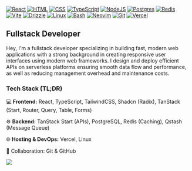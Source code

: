 [![React](https://img.shields.io/badge/React-%2320232a.svg?logo=react&logoColor=%2361DAFB)](#)
[![HTML](https://img.shields.io/badge/HTML-%23E34F26.svg?logo=html5&logoColor=white)](#)
[![CSS](https://img.shields.io/badge/CSS-1572B6?logo=css3&logoColor=fff)](#)
[![TypeScript](https://img.shields.io/badge/TypeScript-3178C6?logo=typescript&logoColor=fff)](#)
[![NodeJS](https://img.shields.io/badge/Node.js-6DA55F?logo=node.js&logoColor=white)](#)
[![Postgres](https://img.shields.io/badge/Postgres-%23316192.svg?logo=postgresql&logoColor=white)](#)
[![Redis](https://img.shields.io/badge/Redis-%23DD0031.svg?logo=redis&logoColor=white)](#)
[![Vite](https://img.shields.io/badge/Vite-646CFF?logo=vite&logoColor=fff)](#)
[![Drizzle](https://img.shields.io/badge/Drizzle-C5F74F?logo=drizzle&logoColor=000)](#)
[![Linux](https://img.shields.io/badge/Linux-FCC624?logo=linux&logoColor=black)](#)
[![Bash](https://img.shields.io/badge/Bash-4EAA25?logo=gnubash&logoColor=fff)](#)
[![Neovim](https://img.shields.io/badge/Neovim-57A143?logo=neovim&logoColor=fff)](#)
[![Git](https://img.shields.io/badge/Git-F05032?logo=git&logoColor=fff)](#)
[![Vercel](https://img.shields.io/badge/Vercel-%23000000.svg?logo=vercel&logoColor=white)](#)

## Fullstack Developer

Hey, I'm a fullstack developer specializing in building fast, modern web applications with a strong background in creating responsive user interfaces using modern web frameworks. I design and deploy efficient APIs on serverless platforms ensuring smooth data flow and performance, as well as reducing management overhead and maintenance costs.

### Tech Stack (TL;DR)

💻 **Frontend:**
React, TypeScript, TailwindCSS, Shadcn (Radix), TanStack (Start, Router, Query, Table, Forms)

⚙️ **Backend:** 
TanStack Start (APIs), PostgreSQL, Redis (Caching), Qstash (Message Queue)

🌐 **Hosting & DevOps:**
Vercel, Linux

👥 Collaboration:
Git & GitHub

![](https://github-readme-streak-stats.herokuapp.com/?user=JosaelPerez&theme=dark&hide_border=true)
